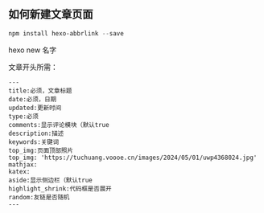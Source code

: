 ## 如何新建文章页面

```powershell
npm install hexo-abbrlink --save
```

hexo new 名字

文章开头所需：

```
---
title:必须，文章标题
date:必须，日期
updated:更新时间
type:必须
comments:显示评论模块（默认true
description:描述
keywords:关键词
top_img:页面顶部照片
top_img: 'https://tuchuang.voooe.cn/images/2024/05/01/uwp4368024.jpg'
mathjax:
katex:
aside:显示侧边栏（默认true
highlight_shrink:代码框是否展开
random:友链是否随机
---
```

